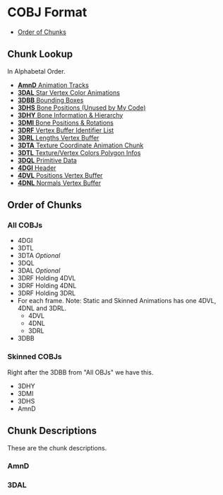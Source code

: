 # COBJ Format

* [Order of Chunks](#order-of-chunks)

## Chunk Lookup
In Alphabetal Order.
* [**AmnD** Animation Tracks](#amnd)
* [**3DAL** Star Vertex Color Animations](#3dal)
* [**3DBB** Bounding Boxes]()
* [**3DHS** Bone Positions (Unused by My Code)]()
* [**3DHY** Bone Information & Hierarchy]()
* [**3DMI** Bone Positions & Rotations]()
* [**3DRF** Vertex Buffer Identifier List]()
* [**3DRL** Lengths Vertex Buffer]()
* [**3DTA** Texture Coordinate Animation Chunk]()
* [**3DTL** Texture/Vertex Colors Polygon Infos]()
* [**3DQL** Primitive Data]()
* [**4DGI** Header]()
* [**4DVL** Positions Vertex Buffer]()
* [**4DNL** Normals Vertex Buffer]()

## Order of Chunks
### All COBJs
* 4DGI
* 3DTL
* 3DTA *Optional*
* 3DQL
* 3DAL *Optional*
* 3DRF Holding 4DVL
* 3DRF Holding 4DNL
* 3DRF Holding 3DRL
* For each frame. Note: Static and Skinned Animations has one 4DVL, 4DNL and 3DRL.
  * 4DVL 
  * 4DNL 
  * 3DRL 
* 3DBB

### Skinned COBJs
Right after the 3DBB from "All OBJs" we have this.
* 3DHY
* 3DMI
* 3DHS
* AmnD

## Chunk Descriptions
These are the chunk descriptions.

### AmnD

### 3DAL
